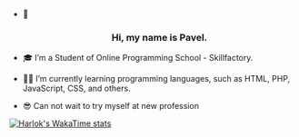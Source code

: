 - 👋<h3 style="text-align: center;"> Hi, my name is Pavel.</h3>
- 🎓 I’m a Student of Online Programming School - Skillfactory.
- ✍🏻 I’m currently learning programming languages, such as HTML, PHP, JavaScript, CSS, and others.

- 😎 Can not wait to try myself at new profession

[![Harlok's WakaTime stats](https://github-readme-stats.vercel.app/api/wakatime?username=doomscourge416&layout=compact&theme=onedark&bg_color=0c1414)](https://github.com/anuraghazra/github-readme-stats)



<!--
- 📫 How to reach me ...
- 😄 Pronouns: ...
- ⚡ Fun fact: ...


 
doomscourge416/doomscourge416 is a ✨ special ✨ repository because its `README.md` (this file) appears on your GitHub profile.
You can click the Preview link to take a look at your changes.
--->
